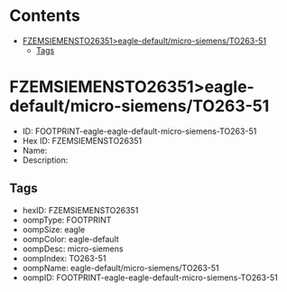 



Contents
========

* [FZEMSIEMENSTO26351>eagle-default/micro-siemens/TO263-51](#fzemsiemensto26351eagle-defaultmicro-siemensto263-51)
	* [Tags](#tags)

# FZEMSIEMENSTO26351>eagle-default/micro-siemens/TO263-51

- ID: FOOTPRINT-eagle-eagle-default-micro-siemens-TO263-51
- Hex ID: FZEMSIEMENSTO26351
- Name: 
- Description: 

## Tags

- hexID: FZEMSIEMENSTO26351
- oompType: FOOTPRINT
- oompSize: eagle
- oompColor: eagle-default
- oompDesc: micro-siemens
- oompIndex: TO263-51
- oompName: eagle-default/micro-siemens/TO263-51
- oompID: FOOTPRINT-eagle-eagle-default-micro-siemens-TO263-51
